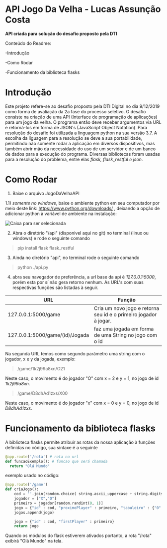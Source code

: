# API Jogo Da Velha - Lucas Assunção Costa

**API criada para solução do desafio proposto pela DTI**

Conteúdo do Readme:

-Introdução

-Como Rodar

-Funcionamento da biblioteca flasks

# Introdução

  Este projeto refere-se ao desafio proposto pela DTI Digital no dia 9/12/2019 como forma de avaliação da 2a fase do processo seletivo. O desafio consiste na criação de uma API (Interface de programação de aplicações) para um jogo da velha. O programa então deve receber argumentos via URL e retorná-los em forma de JSON's (JavaScript Object Notation).
  Para resolução do desafio foi utilizada a linguagem python na sua versão 3.7. A escolha da liguagem para a resolução se deve a sua portabilidade, permitindo não somente rodar a aplicação em diversos dispositivos, mas também abrir mão da necessidade do uso de um servidor e de um banco de dados para a execução do programa. Diversas bibliotecas foram usadas para a resolução do problema, entre elas *flask, flask_restful e json*.
 
# Como Rodar

 1) Baixe o arquivo JogoDaVelhaAPI
 
 1.1) *somente no windows*, baixe o ambiente python em seu computador por meio deste link: https://www.python.org/downloads/ , deixando a opção de adicionar python à variável de ambiente na instalação:
      
   ![Caixa para ser selecionada](https://datatofish.com/wp-content/uploads/2019/03/000_pyinstaller.png)
       
 2) Abra o diretório "/api" (disponivel aqui no git) no terminal (linux ou windows) e rode o seguinte comando 
 
 > pip install flask flask_restful
 
 3) Ainda no diretório "api", no terminal rode o seguinte comando 
 
 > python ./api.py
 
 4) abra seu navegador de preferência, a url base da api é *127.0.0.1:5000*, porém esta por sí não gera retorno nenhum. As URL's com suas respectivas funções são listadas à seguir.
 
|     URL       |     Função    |
| ------------- | ------------- |
| 127.0.0.1:5000/game| Cria um novo jogo e retorna seu id e o primeiro jogador à jogar. |
| 127.0.0.1:5000/game/(id)/Jogada | faz uma jogada em forma de uma String no jogo com o id|

  Na segunda URL temos como segundo parâmetro uma string com o jogador, x e y da jogada, exemplo:
  
  > /game/1k2j99a8xn/O21
  
  Neste caso, o movimento é do jogador "O" com x = 2 e y = 1, no jogo de id *1k2j99a8xn*.
  
  > /game/D8dhAd1zxs/X00
  
  Neste caso, o movimento é do jogador "x" com x = 0 e y = 0, no jogo de id *D8dhAd1zxs*.
  
# Funcionamento da biblioteca flasks

  A biblioteca flasks permite atribuir as rotas da nossa aplicação à funções definidas no código, sua sintaxe é a seguinte

``` python
@app.route('/rota') # rota na url
def funcaoExemplo(): # funcao que será chamada
  return "Olá Mundo"
```
exemplo usado no código:
``` python
@app.route('/game')
def criaJogo():
    cod = ''.join(random.choice( string.ascii_uppercase + string.digits + string.ascii_lowercase) for x in range(8))
    jogador = ["X","O"]
    primeiro = jogador[random.randint(0, 1)]
    jogo = {"id" : cod, "proximoPlayer" : primeiro, "tabuleiro" : {"0":{"0":"0","1":"0","2":"0"},"1":{"0":"0","1":"0","2":"0"},"2":{"0":"0","1":"0","2":"0"}}}
    jogos.append(jogo)

    jogo = {"id" : cod, "firstPlayer" : primeiro}
    return jogo
```

  Quando os módulos do flask estiverem ativados portanto, a rota "/rota" exibirá "Olá Mundo" na tela.
